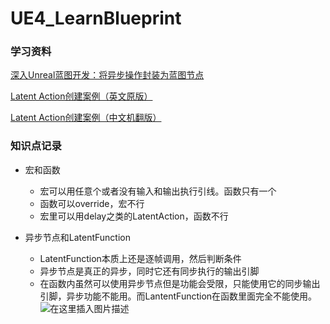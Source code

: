 # UE4_LearnBlueprint
### 学习资料
[深入Unreal蓝图开发：将异步操作封装为蓝图节点
](https://neil3d.gitee.io/unreal/bp-async.html)

[Latent Action创建案例（英文原版）](https://programmersought.com/article/95054347848/)

[Latent Action创建案例（中文机翻版）](https://blog.csdn.net/flowersplug/article/details/80408493)  

### 知识点记录
- 宏和函数
    - 宏可以用任意个或者没有输入和输出执行引线。函数只有一个
    - 函数可以override，宏不行
    - 宏里可以用delay之类的LatentAction，函数不行

- 异步节点和LatentFunction
	- LatentFunction本质上还是逐帧调用，然后判断条件
	- 异步节点是真正的异步，同时它还有同步执行的输出引脚
	- 在函数内虽然可以使用异步节点但是功能会受限，只能使用它的同步输出引脚，异步功能不能用。而LantentFunction在函数里面完全不能使用。
![在这里插入图片描述](https://img-blog.csdnimg.cn/20210704200420269.png?x-oss-process=image/watermark,type_ZmFuZ3poZW5naGVpdGk,shadow_10,text_aHR0cHM6Ly9ibG9nLmNzZG4ubmV0L2o3NTY5MTUzNzA=,size_16,color_FFFFFF,t_70#pic_center)
